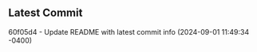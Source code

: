 
## Latest Commit
60f05d4 - Update README with latest commit info (2024-09-01 11:49:34 -0400) <Yunxi-Zhou>
